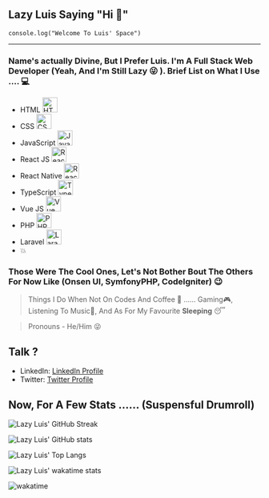 ## Lazy Luis Saying "Hi 👋"

`console.log("Welcome To Luis' Space")`

---

### Name's actually Divine, But I Prefer Luis. I'm A Full Stack Web Developer (Yeah, And I'm Still **Lazy** :stuck_out_tongue_winking_eye: ). Brief List on What I Use .... :computer:

- HTML <img src="https://upload.wikimedia.org/wikipedia/commons/6/61/HTML5_logo_and_wordmark.svg" alt="HTML5" width="30">
- CSS <img src="https://upload.wikimedia.org/wikipedia/commons/d/d5/CSS3_logo_and_wordmark.svg" alt="CSS3" width="30">
- JavaScript <img src="https://upload.wikimedia.org/wikipedia/commons/9/99/Unofficial_JavaScript_logo_2.svg" alt="JavaScript" width="30">
- React JS  <img src="https://upload.wikimedia.org/wikipedia/commons/thumb/a/a7/React-icon.svg/1200px-React-icon.svg.png" alt="React JS" width="30">
- React Native  <img src="https://upload.wikimedia.org/wikipedia/commons/thumb/a/a7/React-icon.svg/1200px-React-icon.svg.png" alt="React Native" width="30">
- TypeScript <img src="https://upload.wikimedia.org/wikipedia/commons/4/4c/Typescript_logo_2020.svg" alt="TypeScript" width="30">
- Vue JS <img src="https://upload.wikimedia.org/wikipedia/commons/9/95/Vue.js_Logo_2.svg" alt="Vue JS" width="30">
- PHP <img src="https://upload.wikimedia.org/wikipedia/commons/2/27/PHP-logo.svg" alt="PHP" width="30">
- Laravel <img src="https://upload.wikimedia.org/wikipedia/commons/thumb/9/9a/Laravel.svg/1200px-Laravel.svg.png" alt="Laravel" width="30">
- :boom:

### Those Were The Cool Ones, Let's Not Bother Bout The Others For Now Like (Onsen UI, SymfonyPHP, CodeIgniter) :wink:

> Things I Do When Not On Codes And Coffee :thinking: ...... Gaming:video_game:, Listening To Music:musical_note:, And As For My Favourite **Sleeping** :sleeping:

> Pronouns - He/Him :stuck_out_tongue_winking_eye:

## Talk ?
- LinkedIn: [LinkedIn Profile](https://www.linkedin.com/in/divinegiftadesiyan/)
- Twitter: [Twitter Profile](https://twitter.com/lazy_blackLuis)

## Now, For A Few Stats ...... (Suspensful Drumroll)
![Lazy Luis' GitHub Streak](https://github-readme-streak-stats.herokuapp.com?user=lazy-luis&theme=dark&hide_border=true&ring=3ACEDD&stroke=3ACEDD&fire=3ACEDD&sideNums=DD2727&currStreakNum=3ACEDD&currStreakLabel=DD2727&sideLabels=69B4DD&dates=DDB831)

![Lazy Luis' GitHub stats](https://github-readme-stats.vercel.app/api?username=lazy-luis&show_icons=true&theme=tokyonight)

![Lazy Luis' Top Langs](https://github-readme-stats.vercel.app/api/top-langs/?username=lazy-luis&langs_count=8&theme=tokyonight)

![Lazy Luis' wakatime stats](https://github-readme-stats.vercel.app/api/wakatime?username=Lazyluis)

![wakatime](https://wakatime.com/badge/user/b72f951a-4499-4f7f-bbcc-aa01b10f07b8.svg?style=for-the-badge)

<!--
**lazy-luis/lazy-luis** is a ✨ _special_ ✨ repository because its `README.md` (this file) appears on your GitHub profile.

Here are some ideas to get you started:

- 🔭 I’m currently working on ...
- 🌱 I’m currently learning ...
- 👯 I’m looking to collaborate on ...
- 🤔 I’m looking for help with ...
- 💬 Ask me about ...
- 📫 How to reach me: ...
- 😄 Pronouns: ...
- ⚡ Fun fact: ...
-->
